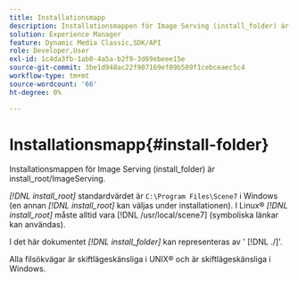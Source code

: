 ```yaml
---
title: Installationsmapp
description: Installationsmappen för Image Serving (install_folder) är install_root/ImageServing.
solution: Experience Manager
feature: Dynamic Media Classic,SDK/API
role: Developer,User
exl-id: 1c4da3fb-1ab0-4a5a-b2f9-3d69ebeee15e
source-git-commit: 3be1d948ac22f907169ef09b509f1cebceaec5c4
workflow-type: tm+mt
source-wordcount: '66'
ht-degree: 0%

---
```


# Installationsmapp{#install-folder}

Installationsmappen för Image Serving (install_folder) är install_root/ImageServing.

*[!DNL install_root]* standardvärdet är `C:\Program Files\Scene7` i Windows (en annan *[!DNL install_root]* kan väljas under installationen). I Linux® *[!DNL install_root]* måste alltid vara [!DNL /usr/local/scene7] (symboliska länkar kan användas).

I det här dokumentet *[!DNL install_folder]* kan representeras av &#39; [!DNL ./]&#39;.

Alla filsökvägar är skiftlägeskänsliga i UNIX® och är skiftlägeskänsliga i Windows.
